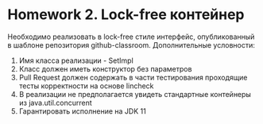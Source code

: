 # Homework 2. Lock-free контейнер

Необходимо реализовать в lock-free стиле интерфейс, опубликованный в шаблоне репозитория github-classroom.
Дополнительные условности:
1. Имя класса реализации - SetImpl
2. Класс должен иметь конструктор без параметров
3. Pull Request должен содержать в части тестирования проходящие тесты корректности на основе lincheck
4. В реализации не предполагается увидеть стандартные контейнеры из java.util.concurrent
5. Гарантировать исполнение на JDK 11

